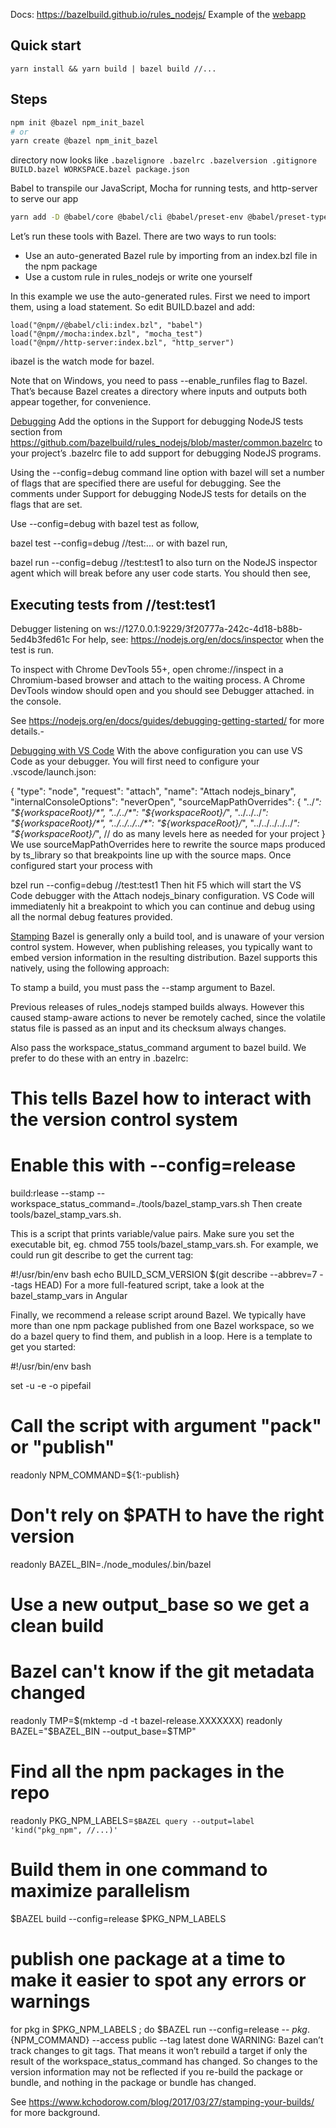 Docs: https://bazelbuild.github.io/rules_nodejs/ 
Example of the [webapp](https://github.com/bazelbuild/rules_nodejs/tree/1.4.0/examples/webapp)

Quick start
--------------------------------------------------------------------------------
`yarn install && yarn build | bazel build //...`


Steps
--------------------------------------------------------------------------------
```bash
npm init @bazel npm_init_bazel 
# or
yarn create @bazel npm_init_bazel 
```

directory now looks like
`
.bazelignore
.bazelrc
.bazelversion
.gitignore
BUILD.bazel
WORKSPACE.bazel
package.json
`

Babel to transpile our JavaScript, Mocha for running tests, and http-server to serve our app
```bash
yarn add -D @babel/core @babel/cli @babel/preset-env @babel/preset-typescript http-server mocha domino 
```

Let’s run these tools with Bazel. There are two ways to run tools:
- Use an auto-generated Bazel rule by importing from an index.bzl file in the npm package
- Use a custom rule in rules_nodejs or write one yourself

In this example we use the auto-generated rules. First we need to import them, using a load statement. So edit BUILD.bazel and add:
```
load("@npm//@babel/cli:index.bzl", "babel")
load("@npm//mocha:index.bzl", "mocha_test")
load("@npm//http-server:index.bzl", "http_server")
```


ibazel is the watch mode for bazel.

Note that on Windows, you need to pass --enable_runfiles flag to Bazel. That’s because Bazel creates a directory where inputs and outputs both appear together, for convenience.

[Debugging](https://bazelbuild.github.io/rules_nodejs/#debugging)
Add the options in the Support for debugging NodeJS tests section from https://github.com/bazelbuild/rules_nodejs/blob/master/common.bazelrc to your project’s .bazelrc file to add support for debugging NodeJS programs.

Using the --config=debug command line option with bazel will set a number of flags that are specified there are useful for debugging. See the comments under Support for debugging NodeJS tests for details on the flags that are set.

Use --config=debug with bazel test as follow,

bazel test --config=debug //test:...
or with bazel run,

bazel run --config=debug //test:test1
to also turn on the NodeJS inspector agent which will break before any user code starts. You should then see,

Executing tests from //test:test1
----------------------------------------------------------------------------
Debugger listening on ws://127.0.0.1:9229/3f20777a-242c-4d18-b88b-5ed4b3fed61c
For help, see: https://nodejs.org/en/docs/inspector
when the test is run.

To inspect with Chrome DevTools 55+, open chrome://inspect in a Chromium-based browser and attach to the waiting process. A Chrome DevTools window should open and you should see Debugger attached. in the console.

See https://nodejs.org/en/docs/guides/debugging-getting-started/ for more details.-

[Debugging with VS Code](https://bazelbuild.github.io/rules_nodejs/#debugging-with-vs-code)
With the above configuration you can use VS Code as your debugger. You will first need to configure your .vscode/launch.json:

{
      "type": "node",
      "request": "attach",
      "name": "Attach nodejs_binary",
      "internalConsoleOptions": "neverOpen",
      "sourceMapPathOverrides": {
        "../*": "${workspaceRoot}/*",
        "../../*": "${workspaceRoot}/*",
        "../../../*": "${workspaceRoot}/*",
        "../../../../*": "${workspaceRoot}/*",
        "../../../../../*": "${workspaceRoot}/*",
        // do as many levels here as needed for your project
      }
We use sourceMapPathOverrides here to rewrite the source maps produced by ts_library so that breakpoints line up with the source maps. Once configured start your process with

bzel run --config=debug //test:test1
Then hit F5 which will start the VS Code debugger with the Attach nodejs_binary configuration. VS Code will immediatenly hit a breakpoint to which you can continue and debug using all the normal debug features provided.

[Stamping](https://bazelbuild.github.io/rules_nodejs/#stamping)
Bazel is generally only a build tool, and is unaware of your version control system. However, when publishing releases, you typically want to embed version information in the resulting distribution. Bazel supports this natively, using the following approach:

To stamp a build, you must pass the --stamp argument to Bazel.

Previous releases of rules_nodejs stamped builds always. However this caused stamp-aware actions to never be remotely cached, since the volatile status file is passed as an input and its checksum always changes.

Also pass the workspace_status_command argument to bazel build. We prefer to do these with an entry in .bazelrc:

# This tells Bazel how to interact with the version control system
# Enable this with --config=release
build:rlease --stamp --workspace_status_command=./tools/bazel_stamp_vars.sh
Then create tools/bazel_stamp_vars.sh.

This is a script that prints variable/value pairs. Make sure you set the executable bit, eg. chmod 755 tools/bazel_stamp_vars.sh. For example, we could run git describe to get the current tag:

#!/usr/bin/env bash
echo BUILD_SCM_VERSION $(git describe --abbrev=7 --tags HEAD)
For a more full-featured script, take a look at the bazel_stamp_vars in Angular

Finally, we recommend a release script around Bazel. We typically have more than one npm package published from one Bazel workspace, so we do a bazel query to find them, and publish in a loop. Here is a template to get you started:

#!/usr/bin/env bash

set -u -e -o pipefail

# Call the script with argument "pack" or "publish"
readonly NPM_COMMAND=${1:-publish}
# Don't rely on $PATH to have the right version
readonly BAZEL_BIN=./node_modules/.bin/bazel
# Use a new output_base so we get a clean build
# Bazel can't know if the git metadata changed
readonly TMP=$(mktemp -d -t bazel-release.XXXXXXX)
readonly BAZEL="$BAZEL_BIN --output_base=$TMP"
# Find all the npm packages in the repo
readonly PKG_NPM_LABELS=`$BAZEL query --output=label 'kind("pkg_npm", //...)'`
# Build them in one command to maximize parallelism
$BAZEL build --config=release $PKG_NPM_LABELS
# publish one package at a time to make it easier to spot any errors or warnings
for pkg in $PKG_NPM_LABELS ; do
  $BAZEL run --config=release -- ${pkg}.${NPM_COMMAND} --access public --tag latest
done
WARNING: Bazel can’t track changes to git tags. That means it won’t rebuild a target if only the result of the workspace_status_command has changed. So changes to the version information may not be reflected if you re-build the package or bundle, and nothing in the package or bundle has changed.

See https://www.kchodorow.com/blog/2017/03/27/stamping-your-builds/ for more background.
